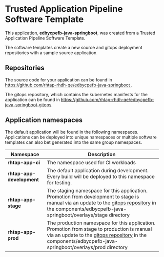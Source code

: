 # Trusted Application Pipeline Software Template

This application, **edbycpefb-java-springboot**, was created from a Trusted Application Pipeline Software Template.

The software templates create a new source and gitops deployment repositories with a sample source application. 

## Repositories

The source code for your application can be found in [https://github.com/rhtap-rhdh-qe/edbycpefb-java-springboot ](https://github.com/rhtap-rhdh-qe/edbycpefb-java-springboot ).
 
The gitops repository, which contains the kubernetes manifests for the application can be found in 
[https://github.com/rhtap-rhdh-qe/edbycpefb-java-springboot-gitops ](https://github.com/rhtap-rhdh-qe/edbycpefb-java-springboot-gitops ) 

## Application namespaces 

The default application will be found in the following namespaces. Applications can be deployed into unique namespaces or multiple software templates can also bet generated into the same group namespaces.  

|  Namespace   |  Description   |  
| -------- | -------- |
| **rhtap-app-ci** | The namespace used for CI workloads |
| **rhtap-app-development** | The default application during development. Every build will be deployed to this namespace for testing. |
| **rhtap-app-stage** | The staging namespace for this application. Promotion from development to stage is manual via an update to the [gitops repository](https://github.com/rhtap-rhdh-qe/edbycpefb-java-springboot-gitops ) in the components/edbycpefb-java-springboot/overlays/stage directory |
| **rhtap-app-prod** | The production namespace for this application. Promotion from stage to production is manual via an update to the [gitops repository](https://github.com/rhtap-rhdh-qe/edbycpefb-java-springboot-gitops ) in the components/edbycpefb-java-springboot/overlays/prod directory |